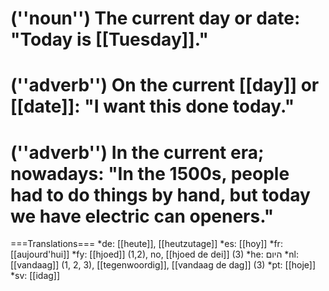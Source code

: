 # (''noun'') The current day or date: "Today is [[Tuesday]]."
# (''adverb'') On the current [[day]] or [[date]]: "I want this done today."
# (''adverb'') In the current era; nowadays: "In the 1500s, people had to do things by hand, but today we have electric can openers."

===Translations===
*de: [[heute]], [[heutzutage]]
*es: [[hoy]]
*fr: [[aujourd'hui]]
*fy: [[hjoed]] (1,2), no, [[hjoed de dei]] (3)
*he: היום
*nl: [[vandaag]] (1, 2, 3), [[tegenwoordig]], [[vandaag de dag]] (3)
*pt: [[hoje]]
*sv: [[idag]]